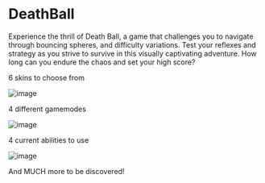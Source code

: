 # DeathBall
Experience the thrill of Death Ball, a game that challenges you to navigate through bouncing spheres, and difficulty variations. Test your reflexes and strategy as you strive to survive in this visually captivating adventure. How long can you endure the chaos and set your high score?

6 skins to choose from

![image](https://github.com/GIGI-CodeAce/DeathBall/assets/142694357/43d2b3ef-57cf-4b10-80b9-ea33858c1227)

4 different gamemodes

![image](https://github.com/GIGI-CodeAce/DeathBall/assets/142694357/a6ae2308-10c3-4554-9e11-417cf02c08fc)

4 current abilities to use

![image](https://github.com/GIGI-CodeAce/DeathBall/assets/142694357/88b39746-c76f-4316-9142-25806b3fd766)

And MUCH more to be discovered!
